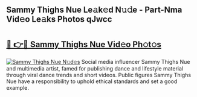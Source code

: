 ## Sammy Thighs Nue Le𝚊k𝚎d N𝚞𝚍e - Part-Nma Vid𝚎o Le𝚊ks Photos qJwcc

# <h2><a href="http://fb5wde.evod.top/?m=Sammy+Thighs+Nue">🔗 👉🔴 Sammy Thighs Nue Vid𝚎o Ph𝚘t𝚘s</a></h2>

[![Sammy Thighs Nue N𝚞d𝚎s](https://i.imgur.com/8V9OHl7.gif)](http://fb5wde.evod.top/?m=Sammy+Thighs+Nue)
Social media influencer Sammy Thighs Nue and multimedia artist, famed for publishing dance and lifestyle material through viral dance trends and short videos. Public figures Sammy Thighs Nue have a responsibility to uphold ethical standards and set a good example. 
